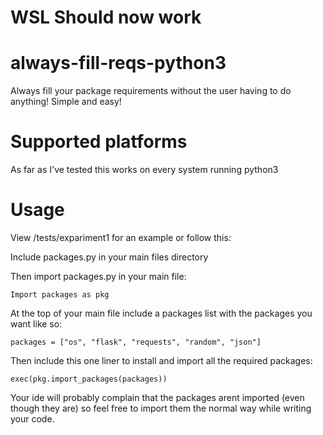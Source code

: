 # WSL Should now work

# always-fill-reqs-python3
Always fill your package requirements without the user having to do anything! Simple and easy!

# Supported platforms

As far as I've tested this works on every system running python3

# Usage
View /tests/expariment1 for an example or follow this:

Include packages.py in your main files directory

Then import packages.py in your main file:

```Import packages as pkg```

At the top of your main file include a packages list with the packages you want like so:

```packages = ["os", "flask", "requests", "random", "json"]```

Then include this one liner to install and import all the required packages:

```exec(pkg.import_packages(packages))```

Your ide will probably complain that the packages arent imported (even though they are) so feel free to import them the normal way while writing your code.
